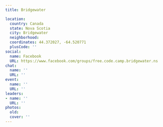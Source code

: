 ```yaml
---
title: Bridgewater

location:
  country: Canada
  state: Nova Scotia
  city: Bridgewater
  neighborhood: 
  coordinates: 44.372027, -64.520771
  plusCode: ''
social:
  name: Facebook
  URL: https://www.facebook.com/groups/free.code.camp.bridgewater.ns
chat:
  name: ''
  URL: ''
event:
  name: ''
  URL: ''
leaders:
- name: ''
  URL: ''
photos:
  old: 
  cover: ''
---
```

